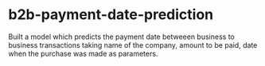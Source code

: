 # b2b-payment-date-prediction

Built a model which predicts the payment date betweeen business to business transactions taking name of the company, amount to be paid, date when the purchase was made as parameters.
